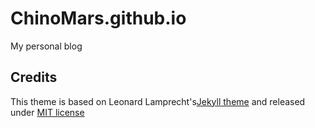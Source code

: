 # ChinoMars.github.io
My personal blog

## Credits

This theme is based on Leonard Lamprecht's[Jekyll theme][1] and released under [MIT license](LICENSE)

[1]: https://github.com/leo/leo.github.io